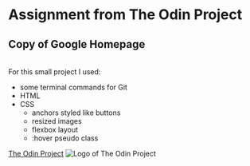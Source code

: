 
# Assignment from The Odin Project 
## Copy of Google Homepage

<br>For this small project I used:<br>
* some terminal commands for Git
* HTML
* CSS
    * anchors styled like buttons
    * resized images
    * flexbox layout
    * :hover pseudo class


[The Odin Project](https://www.theodinproject.com)
![Logo of The Odin Project](https://www.theodinproject.com/assets/odin-logo-bd86cf893a3de1f1daceabc1377f58669776616a91ab70c601fd5c16a4686468.svg)


